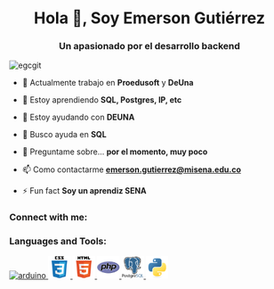 <h1 align="center">Hola 👋, Soy Emerson Gutiérrez</h1>
<h3 align="center">Un apasionado por el desarrollo backend</h3>

<p align="left"> <img src="https://komarev.com/ghpvc/?username=egcgit&label=Profile%20views&color=0e75b6&style=flat" alt="egcgit" /> </p>

- 🔭 Actualmente trabajo en **Proedusoft** y **DeUna**

- 🌱 Estoy aprendiendo **SQL, Postgres, IP, etc**

- 👯 Estoy ayudando con **DEUNA**

- 🤝 Busco ayuda en **SQL**

- 💬 Preguntame sobre... **por el momento, muy poco**

- 📫 Como contactarme **emerson.gutierrez@misena.edu.co**

- ⚡ Fun fact **Soy un aprendiz SENA**

<h3 align="left">Connect with me:</h3>
<p align="left">
</p>

<h3 align="left">Languages and Tools:</h3>
<p align="left"> <a href="https://www.arduino.cc/" target="_blank" rel="noreferrer"> <img src="https://cdn.worldvectorlogo.com/logos/arduino-1.svg" alt="arduino" width="40" height="40"/> </a> <a href="https://www.w3schools.com/css/" target="_blank" rel="noreferrer"> <img src="https://raw.githubusercontent.com/devicons/devicon/master/icons/css3/css3-original-wordmark.svg" alt="css3" width="40" height="40"/> </a> <a href="https://www.w3.org/html/" target="_blank" rel="noreferrer"> <img src="https://raw.githubusercontent.com/devicons/devicon/master/icons/html5/html5-original-wordmark.svg" alt="html5" width="40" height="40"/> </a> <a href="https://www.php.net" target="_blank" rel="noreferrer"> <img src="https://raw.githubusercontent.com/devicons/devicon/master/icons/php/php-original.svg" alt="php" width="40" height="40"/> </a> <a href="https://www.postgresql.org" target="_blank" rel="noreferrer"> <img src="https://raw.githubusercontent.com/devicons/devicon/master/icons/postgresql/postgresql-original-wordmark.svg" alt="postgresql" width="40" height="40"/> </a> <a href="https://www.python.org" target="_blank" rel="noreferrer"> <img src="https://raw.githubusercontent.com/devicons/devicon/master/icons/python/python-original.svg" alt="python" width="40" height="40"/> </a> </p>
